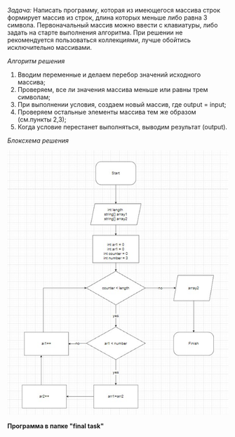 *Задача:* Написать программу, которая из имеющегося массива строк формирует массив из строк, длина которых
меньше либо равна 3 символа. Первоначальный массив можно ввести с клавиатуры, либо задать на старте
выполнения алгоритма. При решении не рекомендуется пользоваться коллекциями, лучше обойтись
исключительно массивами.

*Алгоритм решения*
1. Вводим переменные и делаем перебор значений исходного массива;
2. Проверяем, все ли значения массива меньше или равны трем символам;
3. При выполнении условия, создаем новый массив, где output = input;
4. Проверяем остальные элементы массива тем же образом (см.пункты 2,3);
5. Когда условие перестанет выполняться, выводим результат (output).

*Блоксхема решения*

![Logo](scheme.jpg)



**Программа в папке "final task"**